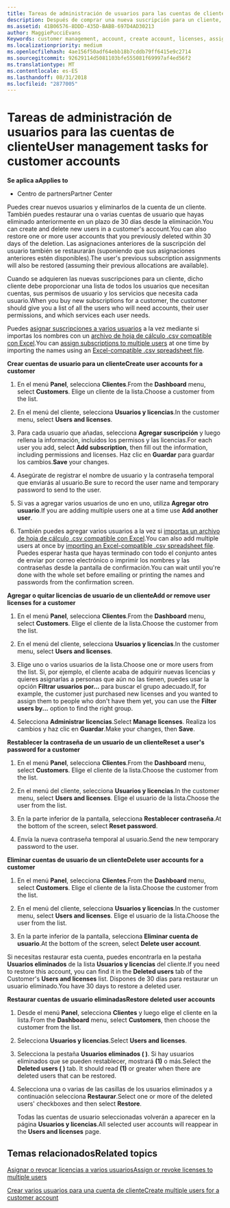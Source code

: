 ```yaml
---
title: Tareas de administración de usuarios para las cuentas de cliente | Centro de partners
description: Después de comprar una nueva suscripción para un cliente, puedes asignar licencias a usuarios específicos.
ms.assetid: 41B06576-8DDD-435D-BABB-697D4AD30213
author: MaggiePucciEvans
Keywords: customer management, account, create account, licenses, assign license, user management, password, reset password, change password
ms.localizationpriority: medium
ms.openlocfilehash: 4ae156f50adf64ebb18b7cddb79ff6415e9c2714
ms.sourcegitcommit: 92629114d5081103bfe555081f69997af4ed56f2
ms.translationtype: MT
ms.contentlocale: es-ES
ms.lasthandoff: 08/31/2018
ms.locfileid: "2877005"
---
```

# <a name="user-management-tasks-for-customer-accounts"></a><span data-ttu-id="49e91-103">Tareas de administración de usuarios para las cuentas de cliente</span><span class="sxs-lookup"><span data-stu-id="49e91-103">User management tasks for customer accounts</span></span>

**<span data-ttu-id="49e91-104">Se aplica a</span><span class="sxs-lookup"><span data-stu-id="49e91-104">Applies to</span></span>**

-  <span data-ttu-id="49e91-105">Centro de partners</span><span class="sxs-lookup"><span data-stu-id="49e91-105">Partner Center</span></span>



<span data-ttu-id="49e91-106">Puedes crear nuevos usuarios y eliminarlos de la cuenta de un cliente. También puedes restaurar una o varias cuentas de usuario que hayas eliminado anteriormente en un plazo de 30 días desde la eliminación.</span><span class="sxs-lookup"><span data-stu-id="49e91-106">You can create and delete new users in a customer's account.You can also restore one or more user accounts that you previously deleted within 30 days of the deletion.</span></span> <span data-ttu-id="49e91-107">Las asignaciones anteriores de la suscripción del usuario también se restaurarán (suponiendo que sus asignaciones anteriores estén disponibles).</span><span class="sxs-lookup"><span data-stu-id="49e91-107">The user's previous subscription assignments will also be restored (assuming their previous allocations are available).</span></span>

<span data-ttu-id="49e91-108">Cuando se adquieren las nuevas suscripciones para un cliente, dicho cliente debe proporcionar una lista de todos los usuarios que necesitan cuentas, sus permisos de usuario y los servicios que necesita cada usuario.</span><span class="sxs-lookup"><span data-stu-id="49e91-108">When you buy new subscriptions for a customer,  the customer should give you a list of all the users who will need accounts, their user permissions, and which services each user needs.</span></span>  

<span data-ttu-id="49e91-109">Puedes [asignar suscripciones a varios usuarios](bulk-license-provisioning-for-multiple-users.md) a la vez mediante si importas los nombres con un [archivo de hoja de cálculo .csv compatible con Excel](adding-multiple-users-to-a-customer-account.md).</span><span class="sxs-lookup"><span data-stu-id="49e91-109">You can [assign subscriptions to multiple users](bulk-license-provisioning-for-multiple-users.md) at one time by importing the names using an [Excel-compatible .csv spreadsheet file](adding-multiple-users-to-a-customer-account.md).</span></span>

<a href="" id="createuseraccounts"></a>
<span data-ttu-id="49e91-110">**Crear cuentas de usuario para un cliente**</span><span class="sxs-lookup"><span data-stu-id="49e91-110">**Create user accounts for a customer**</span></span>

1.  <span data-ttu-id="49e91-111">En el menú **Panel**, selecciona **Clientes**.</span><span class="sxs-lookup"><span data-stu-id="49e91-111">From the **Dashboard** menu, select **Customers**.</span></span> <span data-ttu-id="49e91-112">Elige un cliente de la lista.</span><span class="sxs-lookup"><span data-stu-id="49e91-112">Choose a customer from the list.</span></span>

2.  <span data-ttu-id="49e91-113">En el menú del cliente, selecciona **Usuarios y licencias**.</span><span class="sxs-lookup"><span data-stu-id="49e91-113">In the customer menu, select **Users and licenses**.</span></span>

3.  <span data-ttu-id="49e91-114">Para cada usuario que añadas, selecciona **Agregar suscripción** y luego rellena la información, incluidos los permisos y las licencias.</span><span class="sxs-lookup"><span data-stu-id="49e91-114">For each user you add, select **Add subscription**, then fill out the information, including permissions and licenses.</span></span> <span data-ttu-id="49e91-115">Haz clic en **Guardar** para guardar los cambios.</span><span class="sxs-lookup"><span data-stu-id="49e91-115">**Save** your changes.</span></span>

4.  <span data-ttu-id="49e91-116">Asegúrate de registrar el nombre de usuario y la contraseña temporal que enviarás al usuario.</span><span class="sxs-lookup"><span data-stu-id="49e91-116">Be sure to record the user name and temporary password to send to the user.</span></span> 

5.  <span data-ttu-id="49e91-117">Si vas a agregar varios usuarios de uno en uno, utiliza **Agregar otro usuario**.</span><span class="sxs-lookup"><span data-stu-id="49e91-117">If you are adding multiple users one at a time use **Add another user**.</span></span> 

6. <span data-ttu-id="49e91-118">También puedes agregar varios usuarios a la vez si [importas un archivo de hoja de cálculo .csv compatible con Excel](adding-multiple-users-to-a-customer-account.md).</span><span class="sxs-lookup"><span data-stu-id="49e91-118">You can also add multiple users at once by [importing an Excel-compatible .csv spreadsheet file](adding-multiple-users-to-a-customer-account.md).</span></span> <span data-ttu-id="49e91-119">Puedes esperar hasta que hayas terminado con todo el conjunto antes de enviar por correo electrónico o imprimir los nombres y las contraseñas desde la pantalla de confirmación.</span><span class="sxs-lookup"><span data-stu-id="49e91-119">You can wait until you're done with the whole set before emailing or printing the names and passwords from the confirmation screen.</span></span>

<a href="" id="userlicensing"></a>
<span data-ttu-id="49e91-120">**Agregar o quitar licencias de usuario de un cliente**</span><span class="sxs-lookup"><span data-stu-id="49e91-120">**Add or remove user licenses for a customer**</span></span>

1.  <span data-ttu-id="49e91-121">En el menú **Panel**, selecciona **Clientes**.</span><span class="sxs-lookup"><span data-stu-id="49e91-121">From the **Dashboard** menu, select **Customers**.</span></span> <span data-ttu-id="49e91-122">Elige el cliente de la lista.</span><span class="sxs-lookup"><span data-stu-id="49e91-122">Choose the customer from the list.</span></span>

2.  <span data-ttu-id="49e91-123">En el menú del cliente, selecciona **Usuarios y licencias**.</span><span class="sxs-lookup"><span data-stu-id="49e91-123">In the customer menu, select **Users and licenses**.</span></span>

3.  <span data-ttu-id="49e91-124">Elige uno o varios usuarios de la lista.</span><span class="sxs-lookup"><span data-stu-id="49e91-124">Choose one or more users from the list.</span></span> <span data-ttu-id="49e91-125">Si, por ejemplo, el cliente acaba de adquirir nuevas licencias y quieres asignarlas a personas que aún no las tienen, puedes usar la opción **Filtrar usuarios por...** para buscar el grupo adecuado.</span><span class="sxs-lookup"><span data-stu-id="49e91-125">If, for example, the customer just purchased new licenses and you wanted to assign them to people who don't have them yet, you can use the **Filter users by...** option to find the right group.</span></span>

4.  <span data-ttu-id="49e91-126">Selecciona **Administrar licencias**.</span><span class="sxs-lookup"><span data-stu-id="49e91-126">Select **Manage licenses**.</span></span> <span data-ttu-id="49e91-127">Realiza los cambios y haz clic en **Guardar**.</span><span class="sxs-lookup"><span data-stu-id="49e91-127">Make your changes, then **Save**.</span></span>

<a href="" id="resetpassword"></a>
<span data-ttu-id="49e91-128">**Restablecer la contraseña de un usuario de un cliente**</span><span class="sxs-lookup"><span data-stu-id="49e91-128">**Reset a user's password for a customer**</span></span>

1.  <span data-ttu-id="49e91-129">En el menú **Panel**, selecciona **Clientes**.</span><span class="sxs-lookup"><span data-stu-id="49e91-129">From the **Dashboard** menu, select **Customers**.</span></span> <span data-ttu-id="49e91-130">Elige el cliente de la lista.</span><span class="sxs-lookup"><span data-stu-id="49e91-130">Choose the customer from the list.</span></span>

2.  <span data-ttu-id="49e91-131">En el menú del cliente, selecciona **Usuarios y licencias**.</span><span class="sxs-lookup"><span data-stu-id="49e91-131">In the customer menu, select **Users and licenses**.</span></span> <span data-ttu-id="49e91-132">Elige el usuario de la lista.</span><span class="sxs-lookup"><span data-stu-id="49e91-132">Choose the user from the list.</span></span>

3.  <span data-ttu-id="49e91-133">En la parte inferior de la pantalla, selecciona **Restablecer contraseña**.</span><span class="sxs-lookup"><span data-stu-id="49e91-133">At the bottom of the screen, select **Reset password**.</span></span> 

4.  <span data-ttu-id="49e91-134">Envía la nueva contraseña temporal al usuario.</span><span class="sxs-lookup"><span data-stu-id="49e91-134">Send the new temporary password to the user.</span></span>

<a href="" id="deleteuseraccounts"></a>
<span data-ttu-id="49e91-135">**Eliminar cuentas de usuario de un cliente**</span><span class="sxs-lookup"><span data-stu-id="49e91-135">**Delete user accounts for a customer**</span></span>

1.  <span data-ttu-id="49e91-136">En el menú **Panel**, selecciona **Clientes**.</span><span class="sxs-lookup"><span data-stu-id="49e91-136">From the **Dashboard** menu, select **Customers**.</span></span> <span data-ttu-id="49e91-137">Elige el cliente de la lista.</span><span class="sxs-lookup"><span data-stu-id="49e91-137">Choose the customer from the list.</span></span>

2.  <span data-ttu-id="49e91-138">En el menú del cliente, selecciona **Usuarios y licencias**.</span><span class="sxs-lookup"><span data-stu-id="49e91-138">In the customer menu, select **Users and licenses**.</span></span> <span data-ttu-id="49e91-139">Elige el usuario de la lista.</span><span class="sxs-lookup"><span data-stu-id="49e91-139">Choose the user from the list.</span></span>

3.  <span data-ttu-id="49e91-140">En la parte inferior de la pantalla, selecciona **Eliminar cuenta de usuario**.</span><span class="sxs-lookup"><span data-stu-id="49e91-140">At the bottom of the screen, select **Delete user account**.</span></span>

<span data-ttu-id="49e91-141">Si necesitas restaurar esta cuenta, puedes encontrarla en la pestaña **Usuarios eliminados** de la lista **Usuarios y licencias** del cliente.</span><span class="sxs-lookup"><span data-stu-id="49e91-141">If you need to restore this account, you can find it in the **Deleted users** tab of the Customer's **Users and licenses** list.</span></span> <span data-ttu-id="49e91-142">Dispones de 30 días para restaurar un usuario eliminado.</span><span class="sxs-lookup"><span data-stu-id="49e91-142">You have 30 days to restore a deleted user.</span></span>

<a href="" id="restoreuseraccounts"></a>
<span data-ttu-id="49e91-143">**Restaurar cuentas de usuario eliminadas**</span><span class="sxs-lookup"><span data-stu-id="49e91-143">**Restore deleted user accounts**</span></span>

1.  <span data-ttu-id="49e91-144">Desde el menú **Panel**, selecciona **Clientes** y luego elige el cliente en la lista.</span><span class="sxs-lookup"><span data-stu-id="49e91-144">From the **Dashboard** menu, select **Customers**, then choose the customer from the list.</span></span>

2.  <span data-ttu-id="49e91-145">Selecciona **Usuarios y licencias**.</span><span class="sxs-lookup"><span data-stu-id="49e91-145">Select **Users and licenses**.</span></span>

3.  <span data-ttu-id="49e91-146">Selecciona la pestaña **Usuarios eliminados ( )**. Si hay usuarios eliminados que se pueden restablecer, mostrará **(1)** o más.</span><span class="sxs-lookup"><span data-stu-id="49e91-146">Select the **Deleted users ( )** tab. It should read **(1)** or greater when there are deleted users that can be restored.</span></span>

4.  <span data-ttu-id="49e91-147">Selecciona una o varias de las casillas de los usuarios eliminados y a continuación selecciona **Restaurar**.</span><span class="sxs-lookup"><span data-stu-id="49e91-147">Select one or more of the deleted users' checkboxes and then select **Restore**.</span></span>

    <span data-ttu-id="49e91-148">Todas las cuentas de usuario seleccionadas volverán a aparecer en la página **Usuarios y licencias**.</span><span class="sxs-lookup"><span data-stu-id="49e91-148">All selected user accounts will reappear in the **Users and licenses** page.</span></span>

## <a name="related-topics"></a><span data-ttu-id="49e91-149">Temas relacionados</span><span class="sxs-lookup"><span data-stu-id="49e91-149">Related topics</span></span>


[<span data-ttu-id="49e91-150">Asignar o revocar licencias a varios usuarios</span><span class="sxs-lookup"><span data-stu-id="49e91-150">Assign or revoke licenses to multiple users</span></span>](bulk-license-provisioning-for-multiple-users.md)

[<span data-ttu-id="49e91-151">Crear varios usuarios para una cuenta de cliente</span><span class="sxs-lookup"><span data-stu-id="49e91-151">Create multiple users for a customer account</span></span>](adding-multiple-users-to-a-customer-account.md)

 

 



